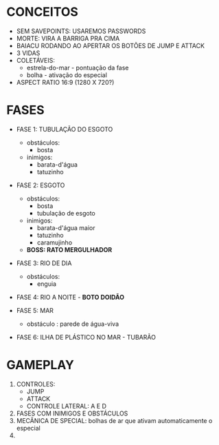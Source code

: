 # CONCEITOS
	
- SEM SAVEPOINTS: USAREMOS PASSWORDS
- MORTE: VIRA A BARRIGA PRA CIMA
- BAIACU RODANDO AO APERTAR OS BOTÕES DE JUMP E ATTACK
- 3 VIDAS
- COLETÁVEIS:
  - estrela-do-mar - pontuação da fase
  - bolha - ativação do especial
- ASPECT RATIO 16:9 (1280 X 720?)

# FASES

- FASE 1: TUBULAÇÃO DO ESGOTO
  - obstáculos:
    - bosta
  - inimigos:
    - barata-d'água
    - tatuzinho

- FASE 2: ESGOTO
  - obstáculos:
    - bosta
    - tubulação de esgoto
  - inimigos:
    - barata-d'água maior
    - tatuzinho
    - caramujinho
  - **BOSS: RATO MERGULHADOR**

- FASE 3: RIO DE DIA
  - obstáculos:
    - enguia
- FASE 4: RIO A NOITE - **BOTO DOIDÃO**
- FASE 5: MAR
  - obstáculo : parede de água-viva
- FASE 6: ILHA DE PLÁSTICO NO MAR - TUBARÃO

# GAMEPLAY

1. CONTROLES:
	- JUMP
	- ATTACK
	- CONTROLE LATERAL: A E D
2. FASES COM INIMIGOS E OBSTÁCULOS
3. MECÂNICA DE SPECIAL: bolhas de ar que ativam automaticamente o especial
4. 
 
